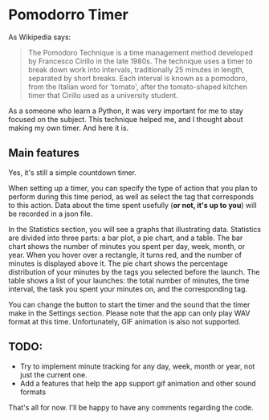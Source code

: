# Pomodorro Timer

As Wikipedia says:

> The Pomodoro Technique is a time management method developed by Francesco Cirillo in the late 1980s. The technique uses a timer to break down work into intervals,    traditionally 25 minutes in length, separated by short breaks. Each interval is known as a pomodoro, from the Italian word for 'tomato', after the tomato-shaped kitchen timer that Cirillo used as a university student.

As a someone who learn a Python, it was very important for me to stay focused on the subject. This technique helped me, and I thought about making my own timer. And here it is.

## Main features

Yes, it's still a simple countdown timer. 

When setting up a timer, you can specify the type of action that you plan to perform during this time period, as well as select the tag that corresponds to this action. Data about the time spent usefully (**or not, it's up to you**) will be recorded in a json file.

In the Statistics section, you will see a graphs that illustrating data. Statistics are divided into three parts: a bar plot, a pie chart, and a table. The bar chart shows the number of minutes you spent per day, week, month, or year. When you hover over a rectangle, it turns red, and the number of minutes is displayed above it. 
The pie chart shows the percentage distribution of your minutes by the tags you selected before the launch. The table shows a list of your launches: the total number of minutes, the time interval, the task you spent your minutes on, and the corresponding tag.

You can change the button to start the timer and the sound that the timer make in the Settings section. Please note that the app can only play WAV format at this time. Unfortunately, GIF animation is also not supported.

## TODO:
* Try to implement minute tracking for any day, week, month or year, not just the current one.
* Add a features that help the app support gif animation and other sound formats

That's all for now. I'll be happy to have any comments regarding the code.